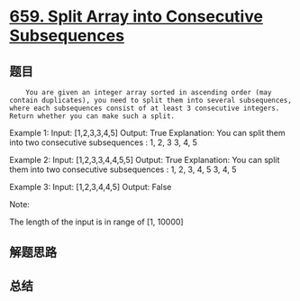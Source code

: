 # [659. Split Array into Consecutive Subsequences](https://leetcode.com/problems/split-array-into-consecutive-subsequences/)

## 题目

        You are given an integer array sorted in ascending order (may contain duplicates), you need to split them into several subsequences, where each subsequences consist of at least 3 consecutive integers. Return whether you can make such a split.

Example 1:
Input: [1,2,3,3,4,5]
Output: True
Explanation:
You can split them into two consecutive subsequences : 
1, 2, 3
3, 4, 5



Example 2:
Input: [1,2,3,3,4,4,5,5]
Output: True
Explanation:
You can split them into two consecutive subsequences : 
1, 2, 3, 4, 5
3, 4, 5



Example 3:
Input: [1,2,3,4,4,5]
Output: False



Note:

The length of the input is in range of [1, 10000]


      

## 解题思路


## 总结


